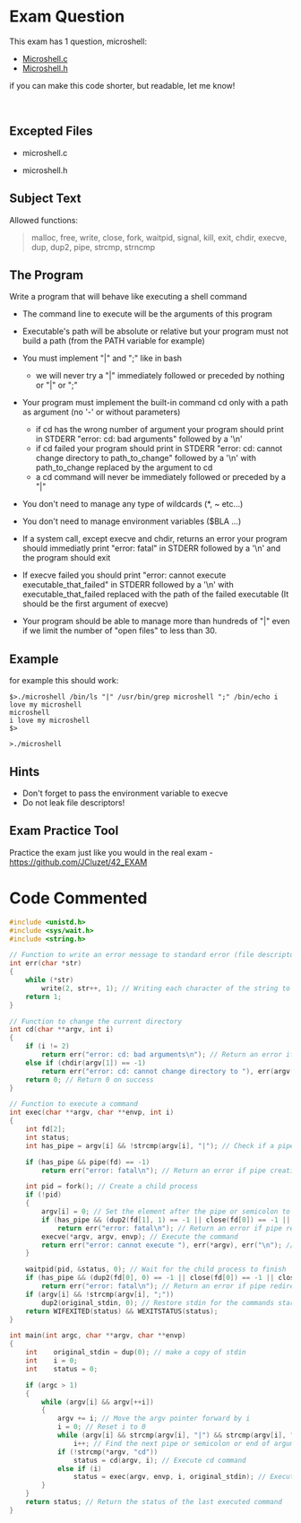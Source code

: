 # Exam Question

This exam has 1 question, microshell:

- [Microshell.c](https://github.com/pasqualerossi/42-School-Exam-Rank-04/blob/main/microshell.c)
- [Microshell.h](https://github.com/pasqualerossi/42-School-Exam-Rank-04/blob/main/microshell.h)

if you can make this code shorter, but readable, let me know!

<br>

## Excepted Files

- microshell.c

- microshell.h

## Subject Text

Allowed functions: 

> malloc, free, write, close, fork, waitpid, signal, kill, exit, chdir, execve, dup, dup2, pipe, strcmp, strncmp


## The Program
Write a program that will behave like executing a shell command

- The command line to execute will be the arguments of this program

- Executable's path will be absolute or relative but your program must not build a path (from the PATH variable for example)

- You must implement "|" and ";" like in bash
	- we will never try a "|" immediately followed or preceded by nothing or "|" or ";"

- Your program must implement the built-in command cd only with a path as argument (no '-' or without parameters)
	- if cd has the wrong number of argument your program should print in STDERR "error: cd: bad arguments" followed by a '\n'
	- if cd failed your program should print in STDERR "error: cd: cannot change directory to path_to_change" followed by a '\n' with path_to_change replaced by the argument to cd
	- a cd command will never be immediately followed or preceded by a "|"

- You don't need to manage any type of wildcards (*, ~ etc...)

- You don't need to manage environment variables ($BLA ...)

- If a system call, except execve and chdir, returns an error your program should immediatly print "error: fatal" in STDERR followed by a '\n' and the program should exit

- If execve failed you should print "error: cannot execute executable_that_failed" in STDERR followed by a '\n' with executable_that_failed replaced with the path of the failed executable (It should be the first argument of execve)

- Your program should be able to manage more than hundreds of "|" even if we limit the number of "open files" to less than 30.

## Example

for example this should work:
```
$>./microshell /bin/ls "|" /usr/bin/grep microshell ";" /bin/echo i love my microshell
microshell
i love my microshell
$>

>./microshell 
```

## Hints
- Don't forget to pass the environment variable to execve
- Do not leak file descriptors!

## Exam Practice Tool

Practice the exam just like you would in the real exam - https://github.com/JCluzet/42_EXAM

# Code Commented
```c
#include <unistd.h>
#include <sys/wait.h>
#include <string.h>

// Function to write an error message to standard error (file descriptor 2)
int err(char *str) 
{
    while (*str)
        write(2, str++, 1); // Writing each character of the string to stderr
    return 1;
}

// Function to change the current directory
int cd(char **argv, int i) 
{
    if (i != 2)
        return err("error: cd: bad arguments\n"); // Return an error if the argument count is not 2
    else if (chdir(argv[1]) == -1)
        return err("error: cd: cannot change directory to "), err(argv[1]), err("\n"); // Return an error if directory change fails
    return 0; // Return 0 on success
}

// Function to execute a command
int exec(char **argv, char **envp, int i) 
{
    int fd[2];
    int status;
    int has_pipe = argv[i] && !strcmp(argv[i], "|"); // Check if a pipe is present in the command

    if (has_pipe && pipe(fd) == -1)
        return err("error: fatal\n"); // Return an error if pipe creation fails

    int pid = fork(); // Create a child process
    if (!pid) 
    {
        argv[i] = 0; // Set the element after the pipe or semicolon to null
        if (has_pipe && (dup2(fd[1], 1) == -1 || close(fd[0]) == -1 || close(fd[1]) == -1))
            return err("error: fatal\n"); // Return an error if pipe redirection or closing fails
        execve(*argv, argv, envp); // Execute the command
        return err("error: cannot execute "), err(*argv), err("\n"); // Return an error if execution fails
    }

    waitpid(pid, &status, 0); // Wait for the child process to finish
    if (has_pipe && (dup2(fd[0], 0) == -1 || close(fd[0]) == -1 || close(fd[1]) == -1))
        return err("error: fatal\n"); // Return an error if pipe redirection or closing fails
    if (argv[i] && !strcmp(argv[i], ";"))
        dup2(original_stdin, 0); // Restore stdin for the commands starting after ;
    return WIFEXITED(status) && WEXITSTATUS(status);
}

int main(int argc, char **argv, char **envp) 
{
    int    original_stdin = dup(0); // make a copy of stdin
    int    i = 0;
    int    status = 0;

    if (argc > 1) 
    {
        while (argv[i] && argv[++i]) 
        {
            argv += i; // Move the argv pointer forward by i
            i = 0; // Reset i to 0
            while (argv[i] && strcmp(argv[i], "|") && strcmp(argv[i], ";"))
                i++; // Find the next pipe or semicolon or end of arguments
            if (!strcmp(*argv, "cd"))
                status = cd(argv, i); // Execute cd command
            else if (i)
                status = exec(argv, envp, i, original_stdin); // Execute other commands
        }
    }
    return status; // Return the status of the last executed command
}
```
